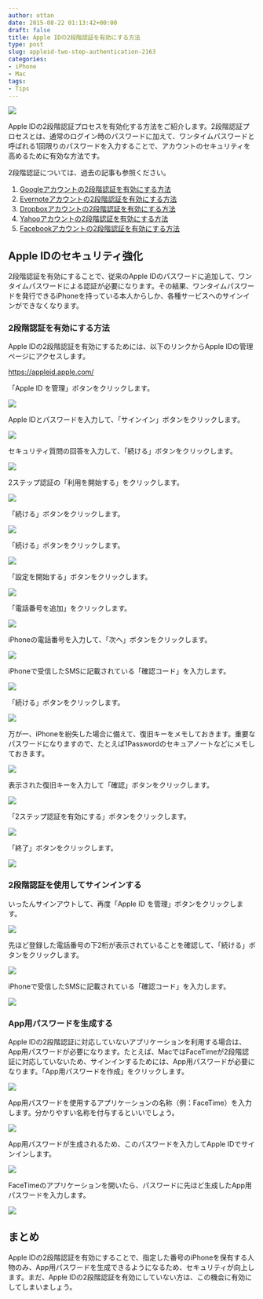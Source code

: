 ```yaml
---
author: ottan
date: 2015-08-22 01:13:42+00:00
draft: false
title: Apple IDの2段階認証を有効にする方法
type: post
slug: appleid-two-step-authentication-2163
categories:
- iPhone
- Mac
tags:
- Tips
---
```


![](/uploads/2015/08/150822-55d7cccd48ee5.jpg)






Apple IDの2段階認証プロセスを有効化する方法をご紹介します。2段階認証プロセスとは、通常のログイン時のパスワードに加えて、ワンタイムパスワードと呼ばれる1回限りのパスワードを入力することで、アカウントのセキュリティを高めるために有効な方法です。





2段階認証については、過去の記事も参照ください。






  1. [Googleアカウントの2段階認証を有効にする方法](/google-two-step-authentication-890/)
  2. [Evernoteアカウントの2段階認証を有効にする方法](/evernote-two-step-authentication-909/)
  3. [Dropboxアカウントの2段階認証を有効にする方法](/dropbox-two-step-authentication-929/)
  4. [Yahooアカウントの2段階認証を有効にする方法](/yahoo-two-step-authentication-958/)
  5. [Facebookアカウントの2段階認証を有効にする方法](/facebook-two-step-authentication-934/)




## Apple IDのセキュリティ強化





2段階認証を有効にすることで、従来のApple IDのパスワードに追加して、ワンタイムパスワードによる認証が必要になります。その結果、ワンタイムパスワードを発行できるiPhoneを持っている本人からしか、各種サービスへのサインインができなくなります。





### 2段階認証を有効にする方法





Apple IDの2段階認証を有効にするためには、以下のリンクからApple IDの管理ページにアクセスします。



https://appleid.apple.com/



「Apple ID を管理」ボタンをクリックします。





![](/uploads/2015/08/150822-55d7c5e355448.png)






Apple IDとパスワードを入力して、「サインイン」ボタンをクリックします。





![](/uploads/2015/08/150822-55d7c5e688caa.png)






セキュリティ質問の回答を入力して、「続ける」ボタンをクリックします。





![](/uploads/2015/08/150822-55d7c5e8e4d67.png)






2ステップ認証の「利用を開始する」をクリックします。





![](/uploads/2015/08/150822-55d7c5eb90218.png)






「続ける」ボタンをクリックします。





![](/uploads/2015/08/150822-55d7c5ede7c8f.png)






「続ける」ボタンをクリックします。





![](/uploads/2015/08/150822-55d7c5f0eb366.png)






「設定を開始する」ボタンをクリックします。





![](/uploads/2015/08/150822-55d7c5f3e982b.png)






「電話番号を追加」をクリックします。





![](/uploads/2015/08/150822-55d7c5f5ef21e.png)






iPhoneの電話番号を入力して、「次へ」ボタンをクリックします。





![](/uploads/2015/08/150822-55d7c5f7bd16b.png)






iPhoneで受信したSMSに記載されている「確認コード」を入力します。





![](/uploads/2015/08/150822-55d7c5f9a23d1.png)






「続ける」ボタンをクリックします。





![](/uploads/2015/08/150822-55d7c5fbbc205.png)






万が一、iPhoneを紛失した場合に備えて、復旧キーをメモしておきます。重要なパスワードになりますので、たとえば1Passwordのセキュアノートなどにメモしておきます。





![](/uploads/2015/08/150822-55d7c5fec52ac.png)






表示された復旧キーを入力して「確認」ボタンをクリックします。





![](/uploads/2015/08/150822-55d7c6019beb0.png)






「2ステップ認証を有効にする」ボタンをクリックします。





![](/uploads/2015/08/150822-55d7c60380178.png)






「終了」ボタンをクリックします。





![](/uploads/2015/08/150822-55d7c605b87e9.png)






### 2段階認証を使用してサインインする





いったんサインアウトして、再度「Apple ID を管理」ボタンをクリックします。





![](/uploads/2015/08/150822-55d7c6086f425.png)






先ほど登録した電話番号の下2桁が表示されていることを確認して、「続ける」ボタンをクリックします。





![](/uploads/2015/08/150822-55d7c60b2fcad.png)






iPhoneで受信したSMSに記載されている「確認コード」を入力します。





![](/uploads/2015/08/150822-55d7c60db0b51.png)






### App用パスワードを生成する





Apple IDの2段階認証に対応していないアプリケーションを利用する場合は、App用パスワードが必要になります。たとえば、MacではFaceTimeが2段階認証に対応していないため、サインインするためには、App用パスワードが必要になります。「App用パスワードを作成」をクリックします。





![](/uploads/2015/08/150822-55d7c61011c77.png)






App用パスワードを使用するアプリケーションの名称（例：FaceTime）を入力します。分かりやすい名称を付与するといいでしょう。





![](/uploads/2015/08/150822-55d7c612dd286.png)






App用パスワードが生成されるため、このパスワードを入力してApple IDでサインインします。





![](/uploads/2015/08/150822-55d7c6147b04b.png)






FaceTimeのアプリケーションを開いたら、パスワードに先ほど生成したApp用パスワードを入力します。





![](/uploads/2015/08/150822-55d7ccc9b7c26.png)






## まとめ





Apple IDの2段階認証を有効にすることで、指定した番号のiPhoneを保有する人物のみ、App用パスワードを生成できるようになるため、セキュリティが向上します。まだ、Apple IDの2段階認証を有効にしていない方は、この機会に有効にしてしまいましょう。
